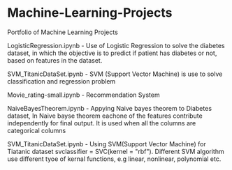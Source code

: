 # Machine-Learning-Projects
Portfolio of Machine Learning Projects 

LogisticRegression.ipynb - Use of Logistic Regression to solve the diabetes dataset, in which the objective is to predict if patient has diabetes
                           or not, based on features in the dataset. 

SVM_TitanicDataSet.ipynb - SVM (Support Vector Machine) is use to solve classification and regression problem

Movie_rating-small.ipynb - Recommendation System 

NaiveBayesTheorem.ipynb - Appying Naive bayes theorem to Diabetes dataset, In Naive bayse theorem eachone of the features contribute independently for final output.
                          It is used when all the columns are categorical columns 
                          
SVM_TitanicDataSet.ipynb - Using SVM(Support Vector Machine) for Tiatanic dataset svclassifier = SVC(kernel = "rbf"). Different SVM algorithm use different tyoe of                            kernal functions, e.g linear, nonlinear, polynomial etc.                           
